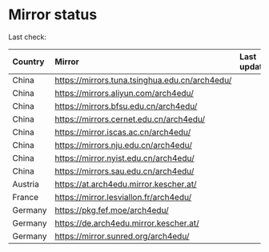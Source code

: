 <script src="./time.js"></script>
# Mirror status
Last check: <script type="text/javascript">localize(1701685258.1139832);</script>

|Country|Mirror|Last update|
|:------|:-----|:----------|
|China|https://mirrors.tuna.tsinghua.edu.cn/arch4edu/|<script type="text/javascript">localize(1701628135);</script>|
|China|https://mirrors.aliyun.com/arch4edu/|<script type="text/javascript">localize(1701628135);</script>|
|China|https://mirrors.bfsu.edu.cn/arch4edu/|<script type="text/javascript">localize(1701671752);</script>|
|China|https://mirrors.cernet.edu.cn/arch4edu/|<script type="text/javascript">localize(1701671752);</script>|
|China|https://mirror.iscas.ac.cn/arch4edu/|<script type="text/javascript">localize(1701628135);</script>|
|China|https://mirrors.nju.edu.cn/arch4edu/|<script type="text/javascript">localize(1701628135);</script>|
|China|https://mirror.nyist.edu.cn/arch4edu/|<script type="text/javascript">localize(1701628135);</script>|
|China|https://mirrors.sau.edu.cn/arch4edu/|<script type="text/javascript">localize(1701671752);</script>|
|Austria|https://at.arch4edu.mirror.kescher.at/|<script type="text/javascript">localize(1701671752);</script>|
|France|https://mirror.lesviallon.fr/arch4edu/|<script type="text/javascript">localize(1701628135);</script>|
|Germany|https://pkg.fef.moe/arch4edu/|<script type="text/javascript">localize(1701671752);</script>|
|Germany|https://de.arch4edu.mirror.kescher.at/|<script type="text/javascript">localize(1701671752);</script>|
|Germany|https://mirror.sunred.org/arch4edu/|<script type="text/javascript">localize(1701671752);</script>|

<script src="./tablefilter/tablefilter.js"></script>
<script src="./table.js"></script>